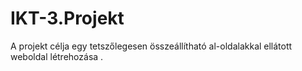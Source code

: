 # IKT-3.Projekt
A projekt célja egy tetszőlegesen összeállítható al-oldalakkal ellátott weboldal létrehozása
.

